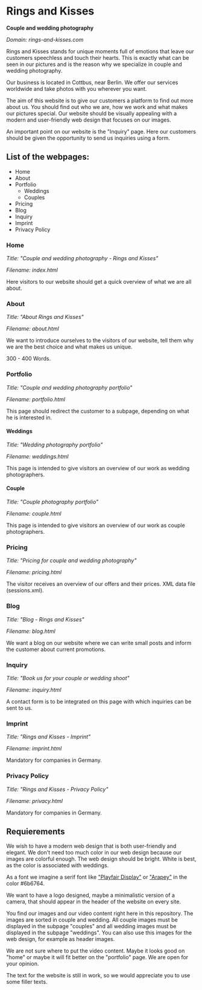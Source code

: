 # Rings and Kisses
**Couple and wedding photography**

*Domain: rings-and-kisses.com*

Rings and Kisses stands for unique moments full of emotions that leave our customers speechless and touch their hearts. This is exactly what can be seen in our pictures and is the reason why we specialize in couple and wedding photography.

Our business is located in Cottbus, near Berlin. We offer our services worldwide and take photos with you wherever you want.

The aim of this website is to give our customers a platform to find out more about us. You should find out who we are, how we work and what makes our pictures special. Our website should be visually appealing with a modern and user-friendly web design that focuses on our images.

An important point on our website is the "Inquiry" page. Here our customers should be given the opportunity to send us inquiries using a form.

## List of the webpages:
* Home
* About
* Portfolio
  * Weddings
  * Couples
* Pricing
* Blog
* Inquiry
* Imprint
* Privacy Policy

### Home
*Title: "Couple and wedding photography - Rings and Kisses"*

*Filename: index.html*

Here visitors to our website should get a quick overview of what we are all about.

### About
*Title: "About Rings and Kisses"*

*Filename: about.html*

We want to introduce ourselves to the visitors of our website, tell them why we are the best choice and what makes us unique.

300 - 400 Words.

### Portfolio
*Title: "Couple and wedding photography portfolio"*

*Filename: portfolio.html*

This page should redirect the customer to a subpage, depending on what he is interested in.

#### Weddings
*Title: "Wedding photography portfolio"*

*Filename: weddings.html*

This page is intended to give visitors an overview of our work as wedding photographers.

#### Couple
*Title: "Couple photography portfolio"*

*Filename: couple.html*

This page is intended to give visitors an overview of our work as couple photographers.

### Pricing
*Title: "Pricing for couple and wedding photography"*

*Filename: pricing.html*

The visitor receives an overview of our offers and their prices.
XML data file (sessions.xml).

### Blog
*Title: "Blog - Rings and Kisses"*

*Filename: blog.html*

We want a blog on our website where we can write small posts and inform the customer about current promotions.

### Inquiry
*Title: "Book us for your couple or wedding shoot"*

*Filename: inquiry.html*

A contact form is to be integrated on this page with which inquiries can be sent to us.

### Imprint
*Title: "Rings and Kisses - Imprint"*

*Filename: imprint.html*

Mandatory for companies in Germany.

### Privacy Policy
*Title: "Rings and Kisses - Privacy Policy"*

*Filename: privacy.html*

Mandatory for companies in Germany.

## Requierements

We wish to have a modern web design that is both user-friendly and elegant. We don't need too much color in our web design because our images are colorful enough.
The web design should be bright. White is best, as the color is associated with weddings.

As a font we imagine a serif font like ["Playfair Display"](https://fonts.google.com/specimen/Playfair+Display?query=Playfa) or ["Arapey"](https://fonts.google.com/specimen/Arapey?query=Arap) in the color #6b6764.

We want to have a logo designed, maybe a minimalistic version of a camera, that should appear in the header of the website on every site.

You find our images and our video content right here in this repository. The images are sorted in couple and wedding. All couple images must be displayed in the subpage "couples" and all wedding images must be displayed in the subpage "weddings". You can also use this images for the web design, for example as header images.   

We are not sure where to put the video content. Maybe it looks good on "home" or maybe it will fit better on the "portfolio" page. We are open for your opinion.

The text for the website is still in work, so we would appreciate you to use some filler texts.
